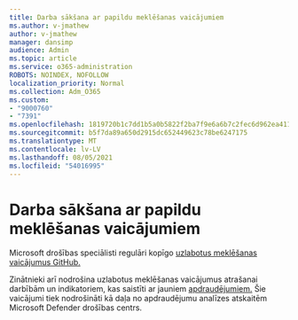 ```yaml
---
title: Darba sākšana ar papildu meklēšanas vaicājumiem
ms.author: v-jmathew
author: v-jmathew
manager: dansimp
audience: Admin
ms.topic: article
ms.service: o365-administration
ROBOTS: NOINDEX, NOFOLLOW
localization_priority: Normal
ms.collection: Adm_O365
ms.custom:
- "9000760"
- "7391"
ms.openlocfilehash: 1819720b1c7dd1b5a0b5822f2ba7f9e6a6b7c2fec6d962ea411b8a3a350cc758
ms.sourcegitcommit: b5f7da89a650d2915dc652449623c78be6247175
ms.translationtype: MT
ms.contentlocale: lv-LV
ms.lasthandoff: 08/05/2021
ms.locfileid: "54016995"
---
```

# <a name="get-started-with-advanced-hunting-queries"></a>Darba sākšana ar papildu meklēšanas vaicājumiem

Microsoft drošības speciālisti regulāri kopīgo [uzlabotus meklēšanas vaicājumus GitHub.](https://go.microsoft.com/fwlink/?linkid=2144624)

Zinātnieki arī nodrošina uzlabotus meklēšanas vaicājumus atrašanai darbībām un indikatoriem, kas saistīti ar jauniem [apdraudējumiem.](https://go.microsoft.com/fwlink/?linkid=2145808) Šie vaicājumi tiek nodrošināti kā daļa no apdraudējumu analīzes atskaitēm Microsoft Defender drošības centrs.
